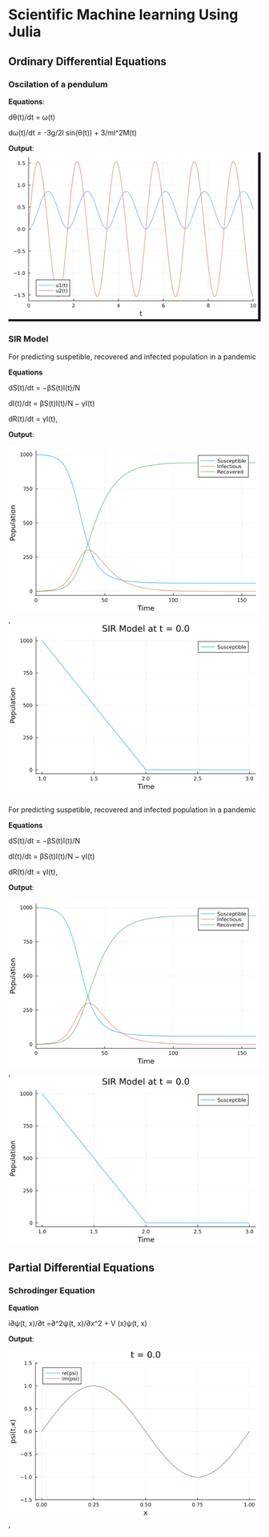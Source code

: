 # Scientific Machine learning Using Julia

## Ordinary Differential Equations

### Oscilation of a pendulum

**Equations**:

dθ(t)/dt = ω(t)

dω(t)/dt = -3g/2l sin(θ(t)) + 3/ml^2M(t)

**Output**:
![pendumlum](./outputs/pendulum.png)

### SIR Model

For predicting suspetible, recovered and infected population in a pandemic

**Equations**

dS(t)/dt = −βS(t)I(t)/N

dI(t)/dt = βS(t)I(t)/N − γI(t)

dR(t)/dt = γI(t),

**Output**:

![SIR](./outputs/SIR_Output.gif), ![SIR](./outputs/SIR_MODEL.gif)

###

For predicting suspetible, recovered and infected population in a pandemic

**Equations**

dS(t)/dt = −βS(t)I(t)/N

dI(t)/dt = βS(t)I(t)/N − γI(t)

dR(t)/dt = γI(t),

**Output**:

![SIR](./outputs/SIR_Output.gif), ![SIR](./outputs/SIR_MODEL.gif)

## Partial Differential Equations

### Schrodinger Equation

**Equation**

i∂ψ(t, x)/∂t =∂^2ψ(t, x)/∂x^2 + V (x)ψ(t, x)

**Output**:

![Schrodinger](./outputs/Schrodinger.gif),
